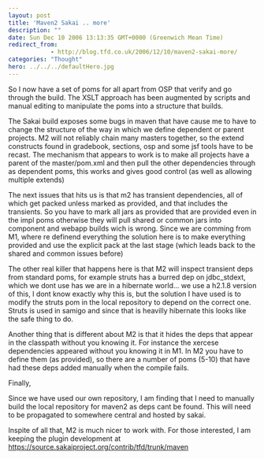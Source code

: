 ```yaml
---
layout: post
title: 'Maven2 Sakai .. more'
description: ""
date: Sun Dec 10 2006 13:13:35 GMT+0000 (Greenwich Mean Time)
redirect_from: 
            - http://blog.tfd.co.uk/2006/12/10/maven2-sakai-more/
categories: "Thought"
hero: ../../../defaultHero.jpg
---
```

So I now have a set of poms for all apart from OSP that verify and go through the build. The XSLT approach has been augmented by scripts and manual editing to manipulate the poms into a structure that builds.

The Sakai build exposes some bugs in maven that have cause me to have to change the structure of the way in which we define dependent or parent projects. M2 will not reliably chain many masters together, so the extend constructs found in gradebook, sections, osp and some jsf tools have to be recast. The mechanism that appears to work is to make all projects have a parent of the master/pom.xml and then pull the other dependencies through as dependent poms, this works and gives good control (as well as allowing multiple extends)

The next issues that hits us is that m2 has transient dependencies, all of which get packed unless marked as provided, and that includes the transients. So you have to mark all jars as provided that are provided even in the impl poms otherwise they will pull shared or common jars into component and webapp builds wich is wrong. Since we are comming from M1, where re definend everything the solution here is to make everything provided and use the explicit pack at the last stage (which leads back to the shared and common issues before)

The other real killer that happens here is that M2 will inspect transient deps from standard poms, for example struts has a burred dep on jdbc_stdext, which we dont use has we are in a hibernate world... we use a h2.1.8 version of this, I dont know exactly why this is, but the solution I have used is to modify the struts pom in the local repository to depend on the correct one. Struts is used in samigo and since that is heavilly hibernate this looks like the safe thing to do.

Another thing that is different about M2 is that it hides the deps that appear in the classpath without you knowing it. For instance the xercese dependencies appeared without you knowing it in M1. In M2 you have to define them (as provided), so there are a number of poms (5-10) that have had these deps added manually when the compile fails.

Finally,

Since we have used our own repository, I am finding that I need to manually build the local repository for maven2 as deps cant be found. This will need to be propagated to somewhere central and hosted by sakai.

Inspite of all that, M2 is much nicer to work with. For those interested, I am keeping the plugin development at https://source.sakaiproject.org/contrib/tfd/trunk/maven
